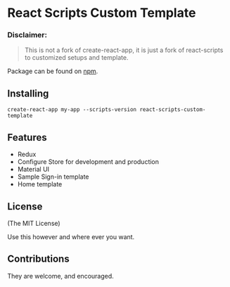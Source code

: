 # React Scripts Custom Template

### Disclaimer:

> This is not a fork of create-react-app, it is just a fork of react-scripts to customized setups and template.

Package can be found on [npm](https://www.npmjs.com/package/react-scripts-custom-template).

## Installing

`create-react-app my-app --scripts-version react-scripts-custom-template`

## Features
* Redux
* Configure Store for development and production
* Material UI
* Sample Sign-in template
* Home template

## License

(The MIT License)

Use this however and where ever you want.

## Contributions

They are welcome, and encouraged.
